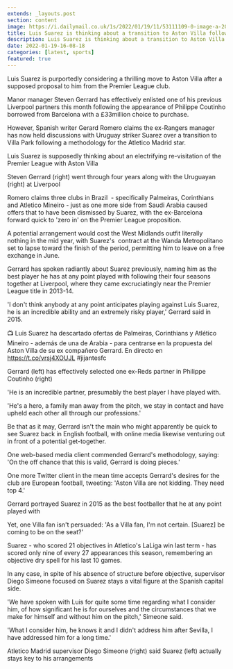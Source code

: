 ```yaml
---
extends: _layouts.post
section: content
image: https://i.dailymail.co.uk/1s/2022/01/19/11/53111109-0-image-a-20_1642590855976.jpg 
title: Luis Suarez is thinking about a transition to Aston Villa following discussions with ex partner Steven Gerrard 
description: Luis Suarez is thinking about a transition to Aston Villa following discussions with ex partner Steven Gerrard 
date: 2022-01-19-16-08-18 
categories: [latest, sports] 
featured: true 
--- 
```

Luis Suarez is purportedly considering a thrilling move to Aston Villa after a supposed proposal to him from the Premier League club.

Manor manager Steven Gerrard has effectively enlisted one of his previous Liverpool partners this month following the appearance of Philippe Coutinho borrowed from Barcelona with a £33million choice to purchase.

However, Spanish writer Gerard Romero claims the ex-Rangers manager has now held discussions with Uruguay striker Suarez over a transition to Villa Park following a methodology for the Atletico Madrid star.

Luis Suarez is supposedly thinking about an electrifying re-visitation of the Premier League with Aston Villa

Steven Gerrard (right) went through four years along with the Uruguayan (right) at Liverpool

Romero claims three clubs in Brazil  - specifically Palmeiras, Corinthians and Atletico Mineiro - just as one more side from Saudi Arabia caused offers that to have been dismissed by Suarez, with the ex-Barcelona forward quick to 'zero in' on the Premier League proposition.

A potential arrangement would cost the West Midlands outfit literally nothing in the mid year, with Suarez's  contract at the Wanda Metropolitano set to lapse toward the finish of the period, permitting him to leave on a free exchange in June.

Gerrard has spoken radiantly about Suarez previously, naming him as the best player he has at any point played with following their four seasons together at Liverpool, where they came excruciatingly near the Premier League title in 2013-14.

'I don't think anybody at any point anticipates playing against Luis Suarez, he is an incredible ability and an extremely risky player,' Gerrard said in 2015.

📺 Luis Suarez ha descartado ofertas de Palmeiras, Corinthians y Atlético Mineiro - además de una de Arabia - para centrarse en la propuesta del Aston Villa de su ex compañero Gerrard. En directo en https://t.co/vrsj4XOUJL #jijantesfc

Gerrard (left) has effectively selected one ex-Reds partner in Philippe Coutinho (right)

'He is an incredible partner, presumably the best player I have played with.

'He's a hero, a family man away from the pitch, we stay in contact and have upheld each other all through our professions.'

Be that as it may, Gerrard isn't the main who might apparently be quick to see Suarez back in English football, with online media likewise venturing out in front of a potential get-together.

One web-based media client commended Gerrard's methodology, saying: 'On the off chance that this is valid, Gerrard is doing pieces.'

One more Twitter client in the mean time accepts Gerrard's desires for the club are European football, tweeting: 'Aston Villa are not kidding. They need top 4.'

Gerrard portrayed Suarez in 2015 as the best footballer that he at any point played with

Yet, one Villa fan isn't persuaded: 'As a Villa fan, I'm not certain. [Suarez] be coming to be on the seat?'

Suarez - who scored 21 objectives in Atletico's LaLiga win last term - has scored only nine of every 27 appearances this season, remembering an objective dry spell for his last 10 games.

In any case, in spite of his absence of structure before objective, supervisor Diego Simeone focused on Suarez stays a vital figure at the Spanish capital side.

'We have spoken with Luis for quite some time regarding what I consider him, of how significant he is for ourselves and the circumstances that we make for himself and without him on the pitch,' Simeone said.

'What I consider him, he knows it and I didn't address him after Sevilla, I have addressed him for a long time.'

Atletico Madrid supervisor Diego Simeone (right) said Suarez (left) actually stays key to his arrangements